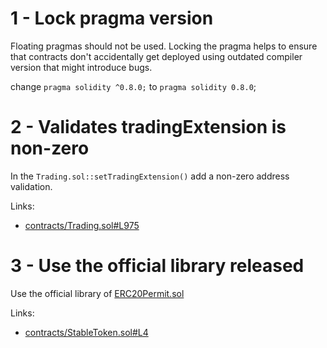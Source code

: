 1 - Lock pragma version
==

Floating pragmas should not be used. Locking the pragma helps to ensure that contracts don't accidentally get deployed using outdated compiler version that might introduce bugs.

change ```pragma solidity ^0.8.0;``` to ```pragma solidity 0.8.0```;

2 - Validates tradingExtension is non-zero
==

In the ```Trading.sol::setTradingExtension()``` add a non-zero address validation.

Links:

- [contracts/Trading.sol#L975](https://github.com/code-423n4/2022-12-tigris/blob/588c84b7bb354d20cbca6034544c4faa46e6a80e/contracts/Trading.sol#L975)

3 - Use the official library released
==

Use the official library of [ERC20Permit.sol](https://github.com/OpenZeppelin/openzeppelin-contracts/blob/master/contracts/token/ERC20/extensions/ERC20Permit.sol)

Links:

- [contracts/StableToken.sol#L4](https://github.com/code-423n4/2022-12-tigris/blob/588c84b7bb354d20cbca6034544c4faa46e6a80e/contracts/StableToken.sol#L4)
